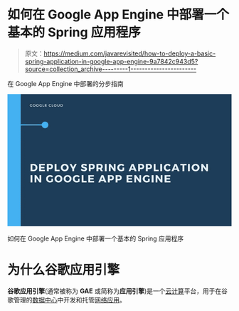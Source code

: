 # 如何在 Google App Engine 中部署一个基本的 Spring 应用程序

> 原文：<https://medium.com/javarevisited/how-to-deploy-a-basic-spring-application-in-google-app-engine-9a7842c943d5?source=collection_archive---------1----------------------->

在 Google App Engine 中部署的分步指南

![](img/6a0a13eaa36dab2199d6ce9e02089d4c.png)

如何在 Google App Engine 中部署一个基本的 Spring 应用程序

# 为什么**谷歌应用引擎**

**谷歌应用引擎**(通常被称为 **GAE** 或简称为**应用引擎**)是一个[云计算](https://en.wikipedia.org/wiki/Cloud_computing)平台，用于在谷歌管理的[数据中心](https://en.wikipedia.org/wiki/Data_center)中开发和托管[网络应用](https://en.wikipedia.org/wiki/Web_application)。